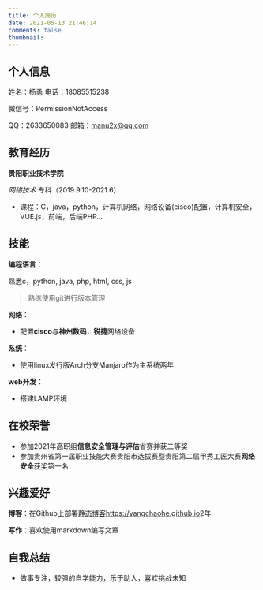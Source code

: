 ```yaml
---
title: 个人简历
date: 2021-05-13 21:46:14
comments: false
thumbnail:
---
```


## 个人信息

姓名：杨勇       电话：18085515238

微信号：PermissionNotAccess	

QQ：2633650083   邮箱：manu2x@qq.com	

## 教育经历

**贵阳职业技术学院**

*网络技术* 专科（2019.9.10-2021.6）

- 课程：C，java，python，计算机网络，网络设备(cisco)配置，计算机安全，VUE.js，前端，后端PHP...

## 技能

**编程语言**：

熟悉c，python, java, php, html, css, js

> 熟练使用git进行版本管理

**网络**：

- 配置**cisco**与**神州数码**，**锐捷**网络设备

 **系统**：

- 使用linux发行版Arch分支Manjaro作为主系统两年

**web开发**：

- 搭建LAMP环境

## 在校荣誉

- 参加2021年高职组**信息安全管理与评估**省赛并获二等奖
- 参加贵州省第一届职业技能大赛贵阳市选拔赛暨贵阳第二届甲秀工匠大赛**网络安全**获奖第一名

## 兴趣爱好

**博客**：在Github上部署[静态博客https://yangchaohe.github.io](https://yangchaohe.github.io)2年

**写作**：喜欢使用markdown编写文章

## 自我总结

- 做事专注，较强的自学能力，乐于助人，喜欢挑战未知

